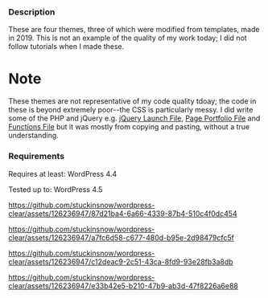 ### Description 

These are four themes, three of which were modified from templates, made in 2019. This is not an example of the quality of my work today; I did not follow tutorials when I made these.

# Note 

These themes are not representative of my code quality tdoay; the code in these is beyond extremely poor--the CSS is particularly messy. I did write some of the PHP and jQuery e.g. [jQuery Launch File](https://github.com/stuckinsnow/old-wordpress-themes/blob/main/WordPress%20-%20Theme%202/js/jquery.launch.js), [Page Portfolio File](https://github.com/stuckinsnow/old-wordpress-themes/blob/main/WordPress%20-%20Theme%203/page-portfolio.php) and [Functions File](https://github.com/stuckinsnow/old-wordpress-themes/blob/main/WordPress%20-%20Theme%201/functions.php) but it was mostly from copying and pasting, without a true understanding. 

### Requirements

Requires at least: WordPress 4.4

Tested up to: WordPress 4.5 

https://github.com/stuckinsnow/wordpress-clear/assets/126236947/87d21ba4-6a66-4339-87b4-510c4f0dc454

https://github.com/stuckinsnow/wordpress-clear/assets/126236947/a7fc6d58-c677-480d-b95e-2d98479cfc5f

https://github.com/stuckinsnow/wordpress-clear/assets/126236947/c12deac9-2c51-43ca-8fd9-93e28fb3a8db

https://github.com/stuckinsnow/wordpress-clear/assets/126236947/e33b42e5-b210-47b9-ab3d-47f8226a6e88

